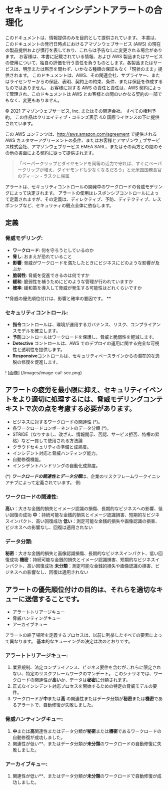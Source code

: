 # セキュリティインシデントアラートの合理化
このドキュメントは、情報提供のみを目的として提供されています。 本書は、このドキュメントの発行日時点におけるアマゾンウェブサービス (AWS) の現在の製品提供および慣行を表しており、これらは予告なしに変更される場合があります。 お客様は、本書に記載されている情報、および AWS 製品またはサービスの使用について、独自の評価を行う責任を負うものとします。各製品またはサービスは、明示または黙示を問わず、いかなる種類の保証もなく「現状のまま」提供されます。 このドキュメントは、AWS、その関連会社、サプライヤー、またはライセンサーからの保証、表明、契約上の約束、条件、または保証を作成するものではありません。 お客様に対する AWS の責任と責任は、AWS 契約によって管理され、このドキュメントは AWS とお客様との間のいかなる契約の一部でもなく、変更もありません。

© 2021 アマゾンウェブサービス, Inc. またはその関連会社。 すべての権利予約。 この作品はクリエイティブ・コモンズ表示 4.0 国際ライセンスの下に提供されています。

この AWS コンテンツは、http://aws.amazon.com/agreement で提供される AWS カスタマーアグリーメントの条件、またはお客様とアマゾンウェブサービス株式会社、アマゾンウェブサービス EMEA SARL、またはその両方との間のその他の書面による契約に従って提供されます。

>「ペーパークリップとダイヤモンドを同等の活力で守れば、すぐにペーパークリップが増え、ダイヤモンドも少なくなるだろう」と元米国国務長官のディーン・ラスクに帰属

アラートは、セキュリティコントロールの開発中のワークロードの脅威モデリングによって決定されます。 アラートの使用はレスポンシブコントロールによって定義されますが、その定義は、ディレクティブ、予防、ディテクティブ、レスポンシブなど、セキュリティの観点全体に依存します。

## 定義

### 脅威モデリング:

* **ワークロード**: 何を守ろうとしているのか
* **脅し**: おまえが恐れていること
* **影響**: 脅威がワークロードを満たしたときにビジネスにどのような影響が及ぶか
* **脆弱性**: 脅威を促進できるのは何ですか
* **緩和**: 脆弱性を補うためにどのような管理が行われていますか
* **確率**: 緩和策を導入して脅威が発生する可能性はどれくらいですか

**脅威の優先順位付けは、影響と確率の要因です。 **

### セキュリティコントロール:

* **指令**コントロールは、環境が運用するガバナンス、リスク、コンプライアンスモデルを確立します。
* **予防**コントロールはワークロードを保護し、脅威と脆弱性を軽減します。
* **Detective** コントロールは、AWS でのデプロイの運用に関する完全な可視性と透明性を提供します。
* **Responsive**コントロールは、セキュリティベースラインからの潜在的な逸脱の修復を促進します。


! [画像] (/images/image-caf-sec.png)

## アラートの疲労を最小限に抑え、セキュリティイベントをより適切に処理するには、脅威モデリングコンテキストで次の点を考慮する必要があります。

* ビジネスに対するワークロードの関連性 (*)。
* 各ワークロードコンポーネントのデータ分類 (*)。
* STRIDE（なりすまし、改ざん、情報開示、否認、サービス拒否、特権の昇格）など一貫して使用される方法論
* クラウドセキュリティの準備と成熟度。
* インシデント対応と脅威ハンティング能力。
* 自動修復機能。
* インシデントハンドリングの自動化成熟度。


(*) ***ワークロードの関連性とデータ分類***は、企業のリスクフレームワークイニシアチブによって定義されています。 例:

### ワークロードの関連性:

**高い**：大きな金銭的損失とイメージ認識の損傷、長期的なビジネスへの影響、低い回復の成功
**中**：持続可能な金銭的損失とイメージ認識損害、短期的なビジネスインパクト、高い回復成功
**低い**：測定可能な金銭的損失や画像認識の損害、ビジネスへの影響なし、回復は適用されない

### データ分類:

**秘密**：大きな金銭的損失と画像認識損傷、長期的なビジネスインパクト、低い回復成功
**機密**：持続可能な金銭的損失とイメージ認識損害、短期的なビジネスインパクト、高い回復成功
**未分類**：測定可能な金銭的損失や画像認識の損害、ビジネスへの影響なし、回復は適用されない


## アラートの優先順位付けの目的は、それらを適切なキューに送信することです。

* アラートトリアージキュー
* 脅威ハンティングキュー
* アーカイブキュー


アラートの終了場所を定義するプロセスは、以前に列挙したすべての要素によって異なります。 基本的なキューイングの決定は次のとおりです。

### アラートトリアージキュー:

1. 業界規制、法定コンプライアンス、ビジネス要件を含むがこれらに限定されない、特定のリスクフレームワークのマンデート。 このシナリオでは、ワークロードの関連性が**高い**か、データは**秘密**に分類されます。
2. 正式なインシデント対応プロセスを開始するための特定の脅威モデルの要件。
3. ワークロードが**中**または**高** の関連性またはデータ分類が**秘密**または**機密**であるアラートで、自動修復が失敗しました。

### **脅威ハンティングキュー**:

1. **中**または**高**関連性またはデータ分類が**秘密**または**機密**であるワークロードの自動修復が成功しました。
2. 関連性が低い**、またはデータ分類が**未分類**のワークロードの自動修復に失敗しました。

### アーカイブキュー:

1. 関連性が低い**、またはデータ分類が**未分類**のワークロードで自動修復が成功しました。